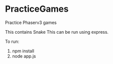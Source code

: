 # PracticeGames
Practice Phaserv3 games

This contains Snake
This can be run using express.

To run:
1. npm install
2. node app.js
